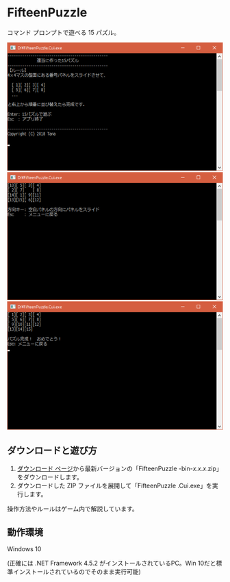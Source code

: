 # FifteenPuzzle

コマンド プロンプトで遊べる 15 パズル。

![](https://raw.githubusercontent.com/TanaUmbreon/FifteenPuzzle/images/SS1.png)
![](https://raw.githubusercontent.com/TanaUmbreon/FifteenPuzzle/images/SS2.png)
![](https://raw.githubusercontent.com/TanaUmbreon/FifteenPuzzle/images/SS3.png)

## ダウンロードと遊び方

1. [ダウンロード ページ](https://github.com/TanaUmbreon/FifteenPuzzle/releases)から最新バージョンの「FifteenPuzzle
-bin-*x*.*x*.*x*.zip」をダウンロードします。
2. ダウンロードした ZIP ファイルを展開して「FifteenPuzzle
.Cui.exe」を実行します。

操作方法やルールはゲーム内で解説しています。

## 動作環境

Windows 10

(正確には .NET Framework 4.5.2 がインストールされているPC。Win 10だと標準インストールされているのでそのまま実行可能)
